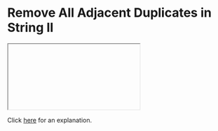# Remove All Adjacent Duplicates in String II 

<iframe></iframe>

Click [here](Explanation.md) for an explanation.

